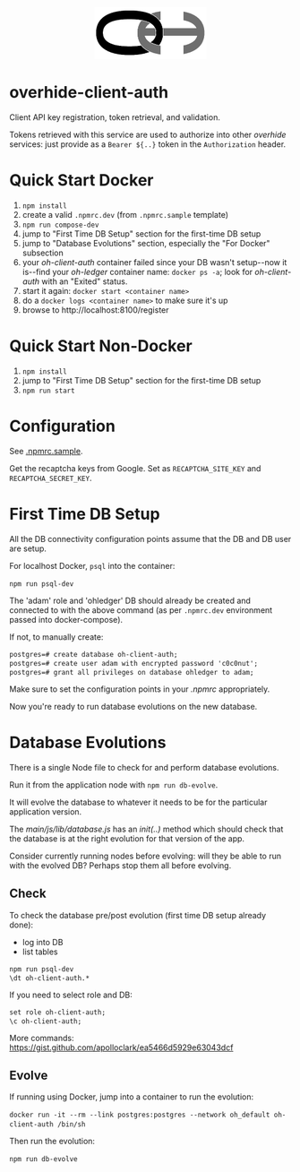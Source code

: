 <p align="center"><a href="https://github.com/overhide"><img src="./main/static/lib/logo.png" width="200px"/></a></p>

# overhide-client-auth

Client API key registration, token retrieval, and validation.

Tokens retrieved with this service are used to authorize into other *overhide* services:  just provide as a `Bearer ${..}` token in the `Authorization` header.

# Quick Start Docker

1. `npm install`
1. create a valid `.npmrc.dev` (from `.npmrc.sample` template)
1. `npm run compose-dev`
1. jump to "First Time DB Setup" section for the first-time DB setup
1. jump to "Database Evolutions" section, especially the "For Docker" subsection
1. your *oh-client-auth* container failed since your DB wasn't setup--now it is--find your *oh-ledger* container name: `docker ps -a`; look for *oh-client-auth* with an "Exited" status.
1. start it again: `docker start <container name>`
1. do a `docker logs <container name>` to make sure it's up
1. browse to http://localhost:8100/register

# Quick Start Non-Docker

1. `npm install`
1. jump to "First Time DB Setup" section for the first-time DB setup
1. `npm run start`

# Configuration

See [.npmrc.sample](.npmrc.sample).

Get the recaptcha keys from Google.  Set as `RECAPTCHA_SITE_KEY` and `RECAPTCHA_SECRET_KEY`.

# First Time DB Setup

All the DB connectivity configuration points assume that the DB and DB user are setup.

For localhost Docker, `psql` into the container:

`npm run psql-dev`

The 'adam' role and 'ohledger' DB should already be created and connected to with the above command (as per `.npmrc.dev` environment passed into docker-compose).

If not, to manually create:

```
postgres=# create database oh-client-auth;
postgres=# create user adam with encrypted password 'c0c0nut';
postgres=# grant all privileges on database ohledger to adam;
```

Make sure to set the configuration points in your *.npmrc* appropriately.

Now you're ready to run database evolutions on the new database.

# Database Evolutions

There is a single Node file to check for and perform database evolutions.

Run it from the application node with `npm run db-evolve`.

It will evolve the database to whatever it needs to be for the particular application version.

The *main/js/lib/database.js* has an *init(..)* method which should check that the database is at the right evolution for that version of the app.

Consider currently running nodes before evolving: will they be able to run with the evolved DB?  Perhaps stop them all before evolving.

## Check

To check the database pre/post evolution (first time DB setup already done):

- log into DB
- list tables

```
npm run psql-dev
\dt oh-client-auth.*
```

If you need to select role and DB:

```
set role oh-client-auth;
\c oh-client-auth;
```

More commands:  https://gist.github.com/apolloclark/ea5466d5929e63043dcf

## Evolve

If running using Docker, jump into a container to run the evolution:

`docker run -it --rm --link postgres:postgres --network oh_default oh-client-auth /bin/sh`

Then run the evolution:

`npm run db-evolve`



